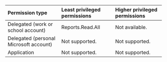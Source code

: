 |Permission type|Least privileged permissions|Higher privileged permissions|
|:---|:---|:---|
|Delegated (work or school account)|Reports.Read.All|Not available.|
|Delegated (personal Microsoft account)|Not supported.|Not supported.|
|Application|Not supported.|Not supported.|